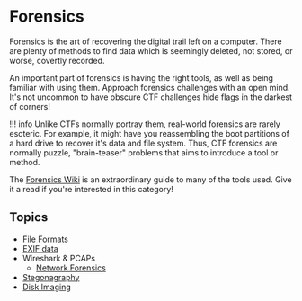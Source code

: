 # Forensics

Forensics is the art of recovering the digital trail left on a computer. There are plenty of methods to find data which is seemingly deleted, not stored, or worse, covertly recorded. 

An important part of forensics is having the right tools, as well as being familiar with using them. Approach forensics challenges with an open mind. It's not uncommon to have obscure CTF challenges hide flags in the darkest of corners!

!!! info
    Unlike CTFs normally portray them, real-world forensics are rarely esoteric. For example, it might have you reassembling the boot partitions of a hard drive to recover it's data and file system. Thus, CTF forensics are normally puzzle, "brain-teaser" problems that aims to introduce a tool or method.

The [Forensics Wiki](https://forensics.wiki/) is an extraordinary guide to many of the tools used. Give it a read if you're interested in this category!

## Topics

 * [File Formats](/forensics/what-are-file-formats/)
 * [EXIF data](/forensics/what-is-metadata/)
 * Wireshark & PCAPs
    * [Network Forensics](/forensics/what-is-wireshark/)
 * [Stegonagraphy](/forensics/what-is-stegonagraphy/)
 * [Disk Imaging](/forensics/what-is-disk-imaging/)


<!-- ## Challenges

### Easy

- [Android 1](/challenges/2011/forensics/android1.md)
- [Android 2](/challenges/2011/forensics/android2.md)
- [Evil Burritos 1](/challenges/2011/forensics/evilburritos.md)
- [Hardware](/challenges/2011/forensics/hardware.md)
- [Networking 101](/challenges/2011/forensics/networking101.md)
- [Lemieux.pcap](/challenges/2012/forensics/lemieux.pcap.md)
- [Telnet.pcap](/challenges/2012/forensics/telnet.pcap.md)
- [Version1.png](/challenges/2012/forensics/version1.png.md)
- [Version2.png](/challenges/2012/forensics/version2.png.md)
- [Missed Registration-hidden](/challenges/2017/forensics/missed_registration.md)
- [Clams Don)t Dance](/challenges/2016/forensics/Clams_Dont_Dance.md)
- [Kill](/challenges/2016/forensics/Kill.md)
- [Brainfun](/challenges/2016/forensics/brainfun.md)
- [Evidence.zip](/challenges/2016/forensics/evidence.zip.md)
- [Watchword](/challenges/2016/forensics/Watchword.md)
- [Phish it, Phish it Good](/challenges/2015/forensics/phish-it-phish-it-good.md)
- [Said Zed](/challenges/2013/Forensics/saidzed.md)
- [Black and White](/challenges/2013/Forensics/Black_and_White.md)
- [Pcapin](/challenges/2015/forensics/pcapin.md)
- [Keep Calm and CTF](/challenges/2015/forensics/keep-calm-and-ctf.md)
- [Transfer](/challenges/2015/forensics/net.md)
- [Flash](/challenges/2015/forensics/flash.md)
- [Dumptster Diving](/challenges/2014/forensics/dumpster_diving.md)

### Medium

- [Dongle.pcap](/challenges/2012/forensics/dongle.pcap.md)
- [Patch Management](/challenges/2011/forensics/patchmanagement.md)
- [Evil Burritos 2](/challenges/2011/forensics/evilburritos2.md)
- [deeeeeeaaaaaadbeeeeeeeeeef](/challenges/2013/Forensics/Deeeeeeaaaaaadbeeeeeeeeeef.md)
- [Best Router](/challenges/2017/forensics/best_router.md)
- [Thoroughly Stripped](/challenges/2017/forensics/thoroughlyStripped.md)
- [Pure Poetry](/challenges/2016/forensics/pure_poetry.md)
- [Yaar Haar Fiddle Dee Dee](/challenges/2016/forensics/Yaar_Haar_Fiddle_Dee_Dee.md)
- [Yaar Haar 2](/challenges/2016/forensics/yaar_haar_2.md)
- [Airport](/challenges/2015/forensics/airport.md)
- [Obscurity](/challenges/2014/forensics/obscurity.md)
- [Why Not SFTP](/challenges/2014/forensics/why_not_sftp__.md)

### Hard

- [Forensics 1 (2012)](/challenges/2012/forensics/forensics1.md)
- [Forensics 2 (2012)](/challenges/2012/forensics/forensics2.md)
- [Timewave-zero.pcap](/challenges/2012/forensics/timewave-zero.pcap.md)
- [Core](/challenges/2012/forensics/core.md)
- [Love Letter](/challenges/2011/forensics/loveletter.md)
- [Mandient](/challenges/2015/forensics/mandiant.md)
- [Ransomwhere](/challenges/2015/forensics/ransomewhere.md)
- [Sharpturn](/challenges/2015/forensics/sharpturn.md)
- [Aristotle](/challenges/2014/forensics/aristotle_-_Wiens.md)
- [Fluffy No More](/challenges/2014/forensics/Fluffy_No_More.md)
 -->

